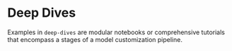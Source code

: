 # Deep Dives

Examples in `deep-dives` are modular notebooks or comprehensive tutorials that encompass a stages of a model customization pipeline.
